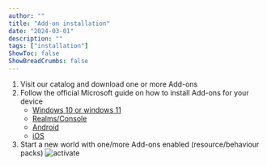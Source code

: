 ```yaml
---
author: ""
title: "Add-on installation"
date: "2024-03-01"
description: ""
tags: ["installation"]
ShowToc: false
ShowBreadCrumbs: false
---
```

1) Visit our catalog and download one or more Add-ons
2) Follow the official Microsoft guide on how to install Add-ons for your device
   * [Windows 10 or windows 11](https://learn.microsoft.com/en-us/minecraft/creator/documents/gettingstarted?view=minecraft-bedrock-stable&tabs=Windows10#installing-add-on-instructions)
   * [Realms/Console](https://learn.microsoft.com/en-us/minecraft/creator/documents/gettingstarted?view=minecraft-bedrock-stable&tabs=realms#installing-add-on-instructions)
   * [Android](https://learn.microsoft.com/en-us/minecraft/creator/documents/gettingstarted?view=minecraft-bedrock-stable&tabs=android#installing-add-on-instructions)
   * [iOS](https://learn.microsoft.com/en-us/minecraft/creator/documents/gettingstarted?view=minecraft-bedrock-stable&tabs=iOS#installing-add-on-instructions)
3) Start a new world with one/more Add-ons enabled (resource/behaviour packs)
![activate](../../activate_resource_pack.png)
